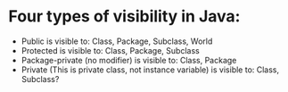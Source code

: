 # Four types of visibility in Java:

- Public is visible to: Class, Package, Subclass, World
- Protected is visible to: Class, Package, Subclass
- Package-private (no modifier) is visible to: Class, Package
- Private (This is private class, not instance variable) is visible to: Class, Subclass?